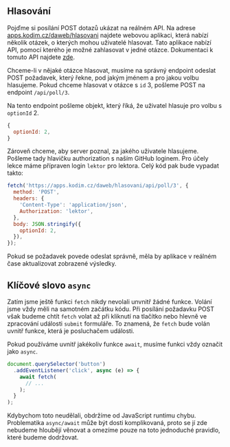 ## Hlasování

Pojďme si posílání POST dotazů ukázat na reálném API. Na adrese [apps.kodim.cz/daweb/hlasovani](https://apps.kodim.cz/daweb/hlasovani) najdete webovou aplikaci, která nabízí několik otázek, o kterých mohou uživatelé hlasovat. Tato aplikace nabízí API, pomocí kterého je možné zahlasovat v jedné otázce. Dokumentaci k tomuto API najdete [zde](https://apps.kodim.cz/daweb/hlasovani/docs).

Chceme-li v nějaké otázce hlasovat, musíme na správný endpoint odeslat POST požadavek, který řekne, pod jakým jménem a pro jakou volbu hlasujeme. Pokud chceme hlasovat v otázce s `id` 3, pošleme POST na endpoint `/api/poll/3`.

Na tento endpoint pošleme objekt, který říká, že uživatel hlasuje pro volbu s `optionId` 2. 

```js
{
  optionId: 2,
}
```

Zároveň chceme, aby server poznal, za jakého uživatele hlasujeme. Pošleme tady hlavičku authorization s naším GitHub loginem. Pro účely lekce máme přípraven login `lektor` pro lektora. Celý kód pak bude vypadat takto:

```js
fetch('https://apps.kodim.cz/daweb/hlasovani/api/poll/3', {
  method: 'POST',
  headers: {
    'Content-Type': 'application/json',
    Authorization: 'lektor', 
  },
  body: JSON.stringify({
    optionId: 2,
  }),
});
```

Pokud se požadavek povede odeslat správně, měla by aplikace v reálném čase aktualizovat zobrazené výsledky.

## Klíčové slovo `async`

Zatím jsme ještě funkci `fetch` nikdy nevolali unvnitř žádné funkce. Volání jsme vždy měli na samotném začátku kódu. Při posílání požadavku POST však budeme chtít `fetch` volat až při kliknutí na tlačítko nebo hlevně ve zpracování události `submit` formuláře. To znamená, že `fetch` bude volán uvnitř funkce, která je posluchačem události.

Pokud používáme uvnitř jakékoliv funkce `await`, musíme funkci vždy označit jako `async`.

```js
document.querySelector('button')
  .addEventListener('click', async (e) => {
    await fetch(
      // ...
    );
  }
);
```

Kdybychom toto neudělali, obdržíme od JavaScript runtimu chybu. Problematika `async/await` může být dosti komplikovaná, proto se jí zde nebudeme hloubějí věnovat a omezíme pouze na toto jednoduché pravidlo, které budeme dodržovat.
